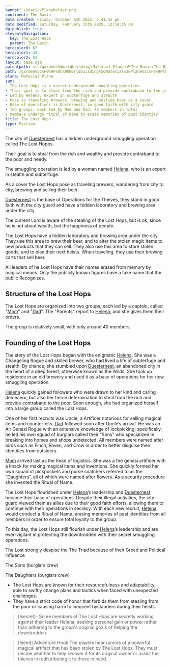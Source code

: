 ```yaml
---
banner: /static/Placeholder.png
continent: The Basin
date created: Friday, October 6th 2023, 7:41:43 pm
date modified: Saturday, February 15th 2025, 12:14:35 am
dg-publish: true
eleventyNavigation:
  key: The Lost Hops
  parent: The Basin
herocolor0: 67
herocolor1: 43
herocolor2: 53
layout: base.njk
parentpath: src/garden\🌐Worldbuilding\Material Plane\🏞️The Basin/The Basin.md
path: /garden%5C%F0%9F%8C%90Worldbuilding%5CMaterial%20Plane%5C%F0%9F%8F%9E%EF%B8%8FThe%20Basin%5CFactions%5CLost%20Hops/The%20Lost%20Hops/
plane: Material Plane
sum:
- The Lost Hops is a secret underground smuggling operation
- Their goal is to steal from the rich and provide contraband to the poor
- Led by Helena, expert in subterfuge and stealth
- Pose as traveling brewers, brewing and selling beer as a cover
- Base of operations is Düsternest, in good faith with city guard
- Two groups, each led by Mom and Dad, 40 members in total
- Members undergo ritual of Name to erase memories of past identity
title: The Lost Hops
type: Faction
---
```


The city of [Duesternest](/garden/%F0%9F%8C%90Worldbuilding%5CMaterial%20Plane%5C%F0%9F%8F%9E%EF%B8%8FThe%20Basin%5CRegions%5CDuesternest/Duesternest)  has a hidden underground smuggling operation called The Lost Hopps.

Their goal is to steal from the rich and wealthy and provide contraband to the poor and needy.

The smuggling operation is led by a woman named [Helena](/garden/%F0%9F%8C%90Worldbuilding%5CMaterial%20Plane%5C%F0%9F%8F%9E%EF%B8%8FThe%20Basin%5CFactions%5CLost%20Hops/Helena), who is an expert in stealth and subterfuge.

As a cover the Lost Hops pose as traveling brewers, wandering from city to city, brewing and selling their beer.

[Duesternest](/garden/%F0%9F%8C%90Worldbuilding%5CMaterial%20Plane%5C%F0%9F%8F%9E%EF%B8%8FThe%20Basin%5CRegions%5CDuesternest/Duesternest) is the base of Operations for the Theives, they stand in good faith with the city guard and have a hidden laboratory and brewing area under the city.

The current Lord is aware of the stealing of the Lost Hops, but is ok, since he is not about wealth, but the happiness of people.

The Lost Hops have a hidden laboratory and brewing area under the city. They use this area to brew their beer, and to alter the stolen magic items to new products that they can sell. They also use this area to store stolen goods, and to plan their next heists. When traveling, they use their brewing carts that sell beer.

All leaders of he Lost Hops have their names erased from memory by magical means. Only the publicly known figures have a fake name that the public Recognizes.

## Structure of the Lost Hops

The Lost Hops are organized into two groups, each led by a captain, called "[Mom](/garden/%F0%9F%8C%90Worldbuilding%5CMaterial%20Plane%5C%F0%9F%8F%9E%EF%B8%8FThe%20Basin%5CFactions%5CLost%20Hops/Mom)" and "[Dad](/garden/%F0%9F%8C%90Worldbuilding%5CMaterial%20Plane%5C%F0%9F%8F%9E%EF%B8%8FThe%20Basin%5CFactions%5CLost%20Hops/Dad)". The "Parents" report to [Helena](/garden/%F0%9F%8C%90Worldbuilding%5CMaterial%20Plane%5C%F0%9F%8F%9E%EF%B8%8FThe%20Basin%5CFactions%5CLost%20Hops/Helena), and she gives them their orders.

The group is relatively small, with only around 40 members.

## Founding of the Lost Hops

 The story of the Lost Hops began with the enigmatic [Helena](/garden/%F0%9F%8C%90Worldbuilding%5CMaterial%20Plane%5C%F0%9F%8F%9E%EF%B8%8FThe%20Basin%5CFactions%5CLost%20Hops/Helena). She was a Changeling Rogue and skilled brewer, who had lived a life of subterfuge and stealth. By chance, she stumbled upon [Duesternest](/garden/%F0%9F%8C%90Worldbuilding%5CMaterial%20Plane%5C%F0%9F%8F%9E%EF%B8%8FThe%20Basin%5CRegions%5CDuesternest/Duesternest), an abandoned city in the heart of a deep forest, otherwise known as the Wilds. She took up residence in an old brewery and used it as a base of operations for her new smuggling operation.

[Helena](/garden/%F0%9F%8C%90Worldbuilding%5CMaterial%20Plane%5C%F0%9F%8F%9E%EF%B8%8FThe%20Basin%5CFactions%5CLost%20Hops/Helena) quickly gained followers who were drawn to her kind and caring demeanor, but also her fierce determination to steal from the rich and provide contraband to the poor. Soon enough, she had organized herself into a large group called the Lost Hops.

One of her first recruits was Uncle, a Artificer notorious for selling magical items and counterfeits. [Dad](/garden/%F0%9F%8C%90Worldbuilding%5CMaterial%20Plane%5C%F0%9F%8F%9E%EF%B8%8FThe%20Basin%5CFactions%5CLost%20Hops/Dad) followed soon after Uncle’s arrival. He was an Air Genasi Rogue with an extensive knowledge of lockpicking; specifically, he led his own squad of burglars called their “Sons” who specialized in breaking into homes and shops undetected. All members were named after birds such as Finch, Raven, and Crow in order to better disguise their identities from outsiders.

[Mom](/garden/%F0%9F%8C%90Worldbuilding%5CMaterial%20Plane%5C%F0%9F%8F%9E%EF%B8%8FThe%20Basin%5CFactions%5CLost%20Hops/Mom) arrived last as the head of logistics. She was a fire genasi artificer with a knack for making magical items and inventions. She quickly formed her own squad of pickpockets and purse snatchers referred to as the “Daughters”, all of which were named after flowers. As a security procedure she invented the Ritual of Name.

The Lost Hops flourished under [Helena](/garden/%F0%9F%8C%90Worldbuilding%5CMaterial%20Plane%5C%F0%9F%8F%9E%EF%B8%8FThe%20Basin%5CFactions%5CLost%20Hops/Helena)’s leadership and [Duesternest](/garden/%F0%9F%8C%90Worldbuilding%5CMaterial%20Plane%5C%F0%9F%8F%9E%EF%B8%8FThe%20Basin%5CRegions%5CDuesternest/Duesternest) became their base of operations. Despite their illegal activities, the city guard viewed them as allies due to their good faith efforts, allowing them to continue with their operations in secrecy. With each new recruit, [Helena](/garden/%F0%9F%8C%90Worldbuilding%5CMaterial%20Plane%5C%F0%9F%8F%9E%EF%B8%8FThe%20Basin%5CFactions%5CLost%20Hops/Helena) would conduct a Ritual of Name, erasing memories of past identities from all members in order to ensure total loyalty to the group. 

To this day, the Lost Hops still flourish under [Helena](/garden/%F0%9F%8C%90Worldbuilding%5CMaterial%20Plane%5C%F0%9F%8F%9E%EF%B8%8FThe%20Basin%5CFactions%5CLost%20Hops/Helena)’s leadership and are ever-vigilant in protecting the downtrodden with their secret smuggling operations.

The Lost strongly despise the The Triad because of their Greed and Political influence 

The Sons (burglars crew)

The Daughters (burglars crew)

- The Lost Hops are known for their resourcefulness and adaptability, able to swiftly change plans and tactics when faced with unexpected challenges.
- They have a strict code of honor that forbids them from stealing from the poor or causing harm to innocent bystanders during their heists.

>[!secret]- 
>Some members of The Lost Hops are secretly working against their leader Helena, seeking personal gain or power rather than adhering to the group's original goals of helping the downtrodden.

> [!seed] Adventure Hook
> The players hear rumors of a powerful magical artifact that has been stolen by The Lost Hops. They must decide whether to help recover it for its original owner or assist the thieves in redistributing it to those in need.
